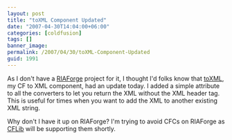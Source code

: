 ```yaml
---
layout: post
title: "toXML Component Updated"
date: "2007-04-30T14:04:00+06:00"
categories: [coldfusion]
tags: []
banner_image: 
permalink: /2007/04/30/toXML-Component-Updated
guid: 1991
---
```


As I don't have a <a href="http://www.riaforge.org">RIAForge</a> project for it, I thought I'd folks know that <a href="http://ray.camdenfamily.com/projects/toxml/">toXML</a>, my CF to XML component, had an update today. I added a simple attribute to all the converters to let you return the XML without the XML header tag. This is useful for times when you want to add the XML to another existing XML string. 

Why don't I have it up on RIAForge? I'm trying to avoid CFCs on RIAForge as <a href="http://www.cflib.org">CFLib</a> will be supporting them shortly.
